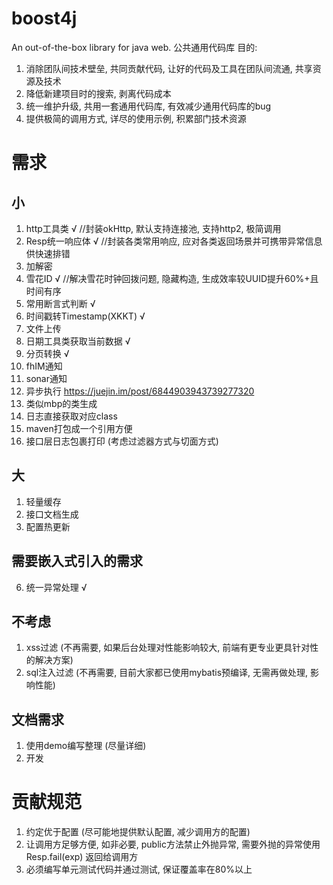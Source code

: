 # boost4j
An out-of-the-box library for java web.
公共通用代码库
目的:
1. 消除团队间技术壁垒, 共同贡献代码, 让好的代码及工具在团队间流通, 共享资源及技术
2. 降低新建项目时的搜索, 剥离代码成本
3. 统一维护升级, 共用一套通用代码库, 有效减少通用代码库的bug
3. 提供极简的调用方式, 详尽的使用示例, 积累部门技术资源

# 需求
## 小
1. http工具类 √    //封装okHttp, 默认支持连接池, 支持http2, 极简调用
2. Resp统一响应体 √  //封装各类常用响应, 应对各类返回场景并可携带异常信息供快速排错
3. 加解密
4. 雪花ID √   //解决雪花时钟回拨问题, 隐藏构造, 生成效率较UUID提升60%+且时间有序
5. 常用断言式判断 √
7. 时间戳转Timestamp(XKKT) √
8. 文件上传
9. 日期工具类获取当前数据 √
10. 分页转换 √
11. fhIM通知
12. sonar通知
13. 异步执行  https://juejin.im/post/6844903943739277320
14. 类似mbp的类生成
15. 日志直接获取对应class 
16. maven打包成一个引用方便
17. 接口层日志包裹打印 (考虑过滤器方式与切面方式)
## 大
1. 轻量缓存
2. 接口文档生成
3. 配置热更新
## 需要嵌入式引入的需求
6. 统一异常处理 √
## 不考虑
1. xss过滤 (不再需要, 如果后台处理对性能影响较大, 前端有更专业更具针对性的解决方案)
2. sql注入过滤 (不再需要, 目前大家都已使用mybatis预编译, 无需再做处理, 影响性能)
## 文档需求
1. 使用demo编写整理 (尽量详细)
2. 开发


# 贡献规范
1. 约定优于配置 (尽可能地提供默认配置, 减少调用方的配置)
2. 让调用方足够方便, 如非必要, public方法禁止外抛异常, 需要外抛的异常使用 Resp.fail(exp) 返回给调用方
3. 必须编写单元测试代码并通过测试, 保证覆盖率在80%以上